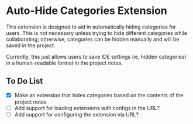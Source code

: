 # Auto-Hide Categories Extension
This extension is designed to aid in automatically hiding categories for users. This is not necessary unless trying to hide different categories while collaborating; otherwise, categories can be hidden manually and will be saved in the project.

Currently, this just allows users to save IDE settings (ie, hidden categories) in a human-readable format in the project notes.

## To Do List
- [x] Make an extension that hides categories based on the contents of the project notes
- [ ] Add support for loading extensions with configs in the URL?
- [ ] Add support for configuring the extension via URL?
